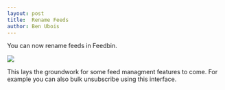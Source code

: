 ```yaml
---
layout: post
title:  Rename Feeds
author: Ben Ubois
---
```


You can now rename feeds in Feedbin. 

<img src="/assets/images/2013-05-20/rename-feeds.gif" style="max-width: 992px;" />

This lays the groundwork for some feed managment features to come. For example you can also bulk unsubscribe using this interface.